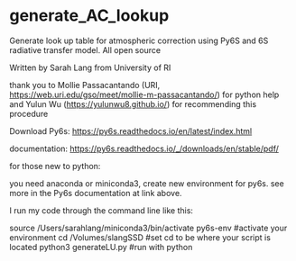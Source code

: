 # generate_AC_lookup
Generate look up table for atmospheric correction using Py6S and 6S radiative transfer model. All open source

Written by Sarah Lang from University of RI


thank you to Mollie Passacantando (URI, https://web.uri.edu/gso/meet/mollie-m-passacantando/) for python help and Yulun Wu (https://yulunwu8.github.io/) for recommending this procedure

Download Py6s: https://py6s.readthedocs.io/en/latest/index.html

documentation: https://py6s.readthedocs.io/_/downloads/en/stable/pdf/

for those new to python:

you need anaconda or miniconda3, create new environment for py6s. see more in the Py6s documentation at link above.

I run my code through the command line like this:

source /Users/sarahlang/miniconda3/bin/activate py6s-env #activate your environment
cd /Volumes/slangSSD #set cd to be where your script is located
python3 generateLU.py #run with python
